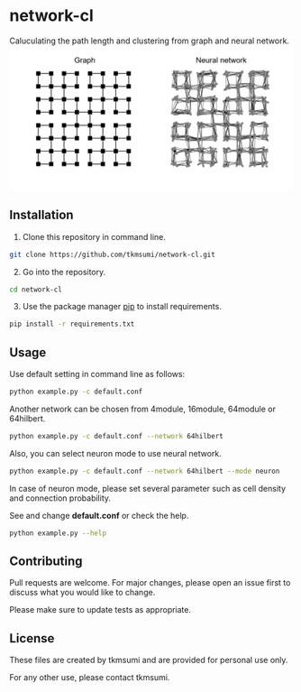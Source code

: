 # network-cl

Caluculating the path length and clustering from graph and neural network.
![Test Image 1](image/Figure.png)
## Installation
1. Clone this repository in command line.
```bash
git clone https://github.com/tkmsumi/network-cl.git
```
2. Go into the repository.
```bash
cd network-cl
```
3. Use the package manager [pip](https://pip.pypa.io/en/stable/) to install requirements.
```bash
pip install -r requirements.txt
```

## Usage
Use default setting in command line as follows:

```bash
python example.py -c default.conf
```


Another network can be chosen from 4module, 16module, 64module or 64hilbert.
```bash
python example.py -c default.conf --network 64hilbert
```


Also, you can select neuron mode to use neural network.
```bash
python example.py -c default.conf --network 64hilbert --mode neuron
```


In case of neuron mode, please set several parameter such as cell density and connection probability.

See and change **default.conf** or check the help. 
```bash
python example.py --help
```

## Contributing

Pull requests are welcome. For major changes, please open an issue first
to discuss what you would like to change.

Please make sure to update tests as appropriate.

## License
These files are created by tkmsumi and are provided for personal use only.

For any other use, please contact tkmsumi.
